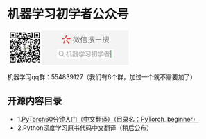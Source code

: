 # 机器学习初学者公众号

![公众号](images/gongzhong.jpg)



机器学习qq群：554839127（我们有6个群，加过一个就不需要加了）

## 开源内容目录



- 1.[PyTorch60分钟入门（中文翻译）（目录名：PyTorch_beginner）](PyTorch_beginner/)
- 2.Python深度学习原书代码中文翻译（稍后公布）

